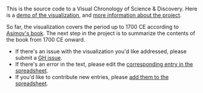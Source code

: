 This is the source code to a Visual Chronology of Science & Discovery. Here is a
[demo of the visualization][demo], and [more information about the project][blog].

So far, the visualization covers the period up to 1700 CE according to
[Asimov's book][book]. The next step in the project is to summarize the contents
of the book from 1700 CE onward.

- If there's an issue with the visualization you'd like addressed, please submit
  a [GH issue][issue].
- If there's an error in the text, please edit the [corresponding entry in the
  spreadsheet][spreadsheet-old].
- If you'd like to contribute new entries, please [add them to the
  spreadsheet][spreadsheet-new].

[demo]: https://borismus.github.io/asimov/web/cross-shape/#steel
[blog]: https://smus.com/visual-chronology-science-discovery/
[book]: https://drive.google.com/file/d/190RDAxrUzu5m0d_zxQi98euIguBDb0qf/view?usp=sharing
[issue]: https://github.com/borismus/asimov/issues
[spreadsheet-old]: https://docs.google.com/spreadsheets/d/1uDeBCfcaVUfZFEK-0WJIb43dT6cqHHq9o6Uxn6PihLY/edit#gid=0
[spreadsheet-new]: https://docs.google.com/spreadsheets/d/1uDeBCfcaVUfZFEK-0WJIb43dT6cqHHq9o6Uxn6PihLY/edit#gid=158368026
